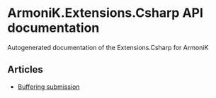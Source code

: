 # ArmoniK.Extensions.Csharp API documentation

Autogenerated documentation of the Extensions.Csharp for ArmoniK

## Articles

- [Buffering submission](articles/buffersubmit.md)
